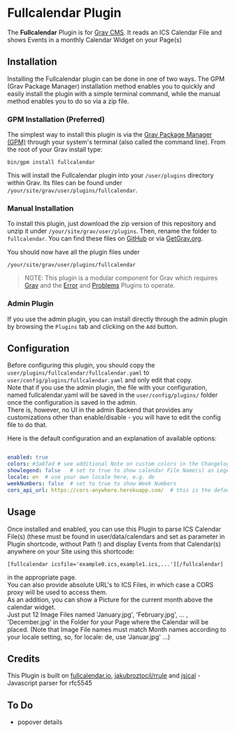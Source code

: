 # Fullcalendar Plugin

The **Fullcalendar** Plugin is for [Grav CMS](http://github.com/getgrav/grav). It reads an ICS Calendar File and shows Events in a monthly Calendar Widget on your Page(s)

## Installation

Installing the Fullcalendar plugin can be done in one of two ways. The GPM (Grav Package Manager) installation method enables you to quickly and easily install the plugin with a simple terminal command, while the manual method enables you to do so via a zip file.

### GPM Installation (Preferred)

The simplest way to install this plugin is via the [Grav Package Manager (GPM)](http://learn.getgrav.org/advanced/grav-gpm) through your system's terminal (also called the command line).  From the root of your Grav install type:

    bin/gpm install fullcalendar

This will install the Fullcalendar plugin into your `/user/plugins` directory within Grav. Its files can be found under `/your/site/grav/user/plugins/fullcalendar`.

### Manual Installation

To install this plugin, just download the zip version of this repository and unzip it under `/your/site/grav/user/plugins`. Then, rename the folder to `fullcalendar`. You can find these files on [GitHub](https://github.com/wernerjoss/grav-plugin-fullcalendar) or via [GetGrav.org](https://getgrav.org/downloads/plugins).

You should now have all the plugin files under

    /your/site/grav/user/plugins/fullcalendar
    
> NOTE: This plugin is a modular component for Grav which requires [Grav](http://github.com/getgrav/grav) and the [Error](https://github.com/getgrav/grav-plugin-error) and [Problems](https://github.com/getgrav/grav-plugin-problems) Plugins to operate.

### Admin Plugin

If you use the admin plugin, you can install directly through the admin plugin by browsing the `Plugins` tab and clicking on the `Add` button.

## Configuration

Before configuring this plugin, you should copy the `user/plugins/fullcalendar/fullcalendar.yaml` to `user/config/plugins/fullcalendar.yaml` and only edit that copy.  
Note that if you use the admin plugin, the file with your configuration, named fullcalendar.yaml will be saved in the `user/config/plugins/` folder once the configuration is saved in the admin.  
There is, however, no UI in the admin Backend that provides any customizations other than enable/disable - you will have to edit the config file to do that.

Here is the default configuration and an explanation of available options:

```yaml

enabled: true
colors: #3a87ad # see additional Note on custom colors in the Changelog
showlegend: false   # set to true to show calendar File Name(s) as Legend below grid
locale: en  # use your own locale here, e.g. de
weekNumbers: false  # set to true to show Week Numbers
cors_api_url: https://cors-anywhere.herokuapp.com/  # this is the default value, change if you like to use another

```

## Usage

Once installed and enabled, you can use this Plugin to parse ICS Calendar File(s) (these must be found in user/data/calendars and set as parameter in Plugin shortcode, without Path !) and display Events from that Calendar(s) anywhere on your Site using this shortcode:

    [fullcalendar icsfile='example0.ics,example1.ics,...'][/fullcalendar]
    
in the appropriate page.  
You can also provide absolute URL's to ICS Files, in which case a CORS proxy will be used to access them.  
As an addition, you can show a Picture for the current month above the calendar widget.  
Just put 12 Image Files named 'January.jpg', 'February.jpg', ... , 'December.jpg' in the Folder for your Page where the Calendar will be placed.
(Note that Image File names must match Month names according to your locale setting, so, for locale: de, use 'Januar.jpg' ...)

## Credits

This Plugin is built on [fullcalendar.io](https://fullcalendar.io), [jakubroztocil/rrule](https://github.com/jakubroztocil/rrule) and [jsical](http://mozilla-comm.github.io/ical.js) - Javascript parser for rfc5545

## To Do

* popover details
